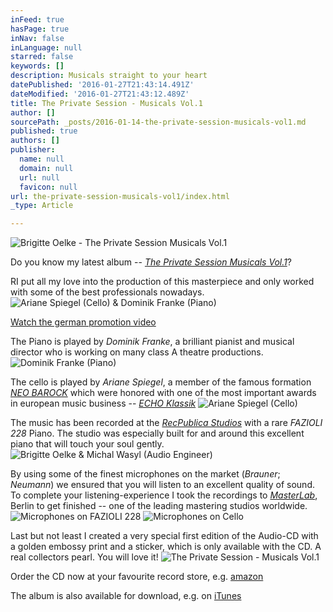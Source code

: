 ```yaml
---
inFeed: true
hasPage: true
inNav: false
inLanguage: null
starred: false
keywords: []
description: Musicals straight to your heart
datePublished: '2016-01-27T21:43:14.491Z'
dateModified: '2016-01-27T21:43:12.489Z'
title: The Private Session - Musicals Vol.1
author: []
sourcePath: _posts/2016-01-14-the-private-session-musicals-vol1.md
published: true
authors: []
publisher:
  name: null
  domain: null
  url: null
  favicon: null
url: the-private-session-musicals-vol1/index.html
_type: Article

---
```

![Brigitte Oelke - The Private Session Musicals Vol.1](https://s3-us-west-2.amazonaws.com/the-grid-img/p/79fc7c4c46c5377400ac325e50929ff393cfef04.jpg)

Do you know my latest album -- [_The Private Session Musicals Vol.1_][0]?

RI put all my love into the production of this masterpiece and only worked with some of the best professionals nowadays.
![Ariane Spiegel (Cello) & Dominik Franke (Piano)](https://s3-us-west-2.amazonaws.com/the-grid-img/p/eefee6b6bb78a2087e4364dc495bf17ae511ca8f.gif)

[Watch the german promotion video][1]

The Piano is played by _Dominik Franke_, a brilliant pianist and musical director who is working on many class A theatre productions.
![Dominik Franke (Piano)](https://s3-us-west-2.amazonaws.com/the-grid-img/p/3e28892f3da5a37c00aa75a76cb6ef9be2175a16.jpg)

The cello is played by _Ariane Spiegel_, a member of the famous formation [_NEO BAROCK_][2] which were honored with one of the most important awards in european music business -- _[ECHO Klassik][3]_
![Ariane Spiegel (Cello)](https://s3-us-west-2.amazonaws.com/the-grid-img/p/1467fa6edd3781cfc169911400b09b554ecda8d6.jpg)

The music has been recorded at the [_RecPublica Studios_][4] with a rare _FAZIOLI 228_ Piano. The studio was especially built for and around this excellent piano that will touch your soul gently. ![Brigitte Oelke & Michal Wasyl (Audio Engineer)](https://s3-us-west-2.amazonaws.com/the-grid-img/p/a784cac6d1060c0d8bd38e8e641eb44b030ba65c.jpg)

By using some of the finest microphones on the market (_Brauner_; _Neumann_) we ensured that you will listen to an excellent quality of sound. To complete your listening-experience I took the recordings to [_MasterLab_][5], Berlin to get finished -- one of the leading mastering studios worldwide. ![Microphones on FAZIOLI 228](https://s3-us-west-2.amazonaws.com/the-grid-img/p/9bf785286f49499462611dd3316142d48c7847f2.jpg)
![Microphones on Cello](https://s3-us-west-2.amazonaws.com/the-grid-img/p/dd92ce72e6d353b7e58a7b265fae58250f628492.jpg)

Last but not least I created a very special first edition of the Audio-CD with a golden embossy print and a sticker, which is only available with the CD. A real collectors pearl. You will love it!
![The Private Session - Musicals Vol.1 ](https://s3-us-west-2.amazonaws.com/the-grid-img/p/334f088b6b5b18289bb4f8e9798566db0571054b.jpg)

Order the CD now at your favourite record store, e.g. [amazon][6]

The album is also available for download, e.g. on [iTunes][7]


[0]: http://theprivatesession.com/The_Private_Session_Musicals/
[1]: https://youtu.be/vEdqiAZLTbs
[2]: http://www.neobarock.de/
[3]: https://youtu.be/Xl7oilQbLRQ
[4]: http://recpublica.de/
[5]: http://www.masterlab.de/
[6]: http://amzn.to/1ABMe6L
[7]: https://geo.itunes.apple.com/de/album/private-session-musicals-vol.1/id969862139?mt=1&app=music